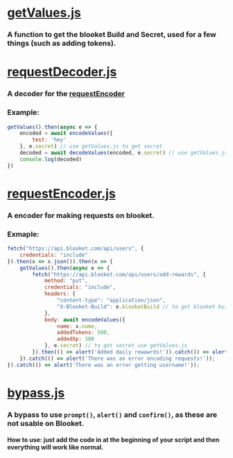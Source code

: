 # [getValues.js](https://github.com/notzastix/BlooketCheatTools/blob/main/bypasses/getValues.js)
### A function to get the blooket Build and Secret, used for a few things (such as adding tokens).
# [requestDecoder.js](https://github.com/notzastix/BlooketCheatTools/blob/main/bypasses/requestDecoder.js)
### A decoder for the [requestEncoder](https://github.com/notzastix/BlooketCheatTools/blob/main/bypasses/requestEncoder.js)
### Example:
```js
getValues().then(async e => {
    encoded = await encodeValues({
        test: 'hey'
    }, e.secret) // use getValues.js to get secret
    decoded = await decodeValues(encoded, e.secret) // use getValues.js to get secret
    console.log(decoded)
})
```
# [requestEncoder.js](https://github.com/notzastix/BlooketCheatTools/blob/main/bypasses/requestEncoder.js)
### A encoder for making requests on blooket.
### Exmaple: 
```js
fetch("https://api.blooket.com/api/users", {
    credentials: "include"
}).then(x => x.json()).then(x => {
    getValues().then(async e => {
        fetch("https://api.blooket.com/api/users/add-rewards", {
            method: "put",
            credentials: "include",
            headers: {
                "content-type": "application/json",
                "X-Blooket-Build": e.blooketBuild // to get blooket build use getValues.js
            },
            body: await encodeValues({
                name: x.name,
                addedTokens: 500,
                addedXp: 300
            }, e.secret) // to get secret use getValues.js
        }).then(() => alert('Added daily rewawrds!')).catch(() => alert('There was an error when adding rewards!'));
    }).catch(() => alert('There was an error encoding requests!'));
}).catch(() => alert('There was an error getting username!'));
```
# [bypass.js](https://github.com/notzastix/BlooketCheatTools/blob/main/bypasses/bypass.js)
### A bypass to use `prompt()`, `alert()` and `confirm()`, as these are not usable on Blooket.
#### How to use: just add the code in at the beginning of your script and then everything will work like normal.